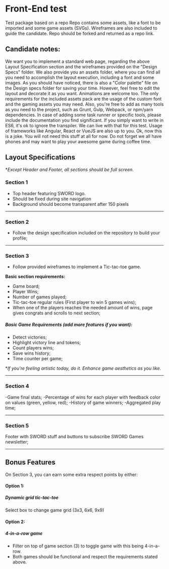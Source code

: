 # Front-End test

Test package based on a repo
Repo contains some assets, like a font to be imported and some game assets (SVGs). Wireframes are also included to guide the candidate.
Repo should be forked and returned as a repo link.

## Candidate notes:
We want you to implement a standard web page, regarding the above Layout Specification section and the wireframes provided on the "Design Specs" folder. We also provide you an assets folder, where you can find all you need to accomplish the layout execution, including a font and some images. As you should have noticed, there is also a "Color palette" file on the Design specs folder for saving your time. However, feel free to edit the layout and decorate it as you want. Animations are welcome too. The only requirements for the included assets pack are the usage of the custom font and the gaming assets you may need.
Also, you're free to add as many tools as you need to the project, such as Grunt, Gulp, Webpack, or npm/yarn dependencies.
In case of adding some task runner or specific tools, please include the documentation you find significant.  If you simply want to write in ES6, it's ok to ignore the transpiler. We can live with that for this test.
Usage of frameworks like Angular, React or VueJS are also up to you. Ok, now this is a joke. You will not need this stuff at all for now.
Do not forget we all have phones and may want to play your awesome game during coffee time. 


## Layout Specifications

\**Except Header and Footer, all sections should be full screen.*

### Section 1
- Top header featuring SWORD logo.
- Should be fixed during site navigation
- Background should become transparent after 150 pixels
___
### Section 2
- Follow the design specification included on the repository to build your profile;
___
### Section 3
- Follow provided wireframes to implement a Tic-tac-toe game.
 
 **Basic section requirements:**
- Game board;
- Player Wins;
- Number of games played;
- Tic-tac-toe regular rules (First player to win 5 games wins);
- When one of the players reaches the needed amount of wins, page gives congrats and scrolls to next section;

##### Basic Game Requirements (add more features if you want):
- Detect victories;
- Highlight victory line and tokens;
- Count players wins;
- Save wins history;
- Time counter per game;

\**If you're feeling artistic today, do it. Enhance game aesthetics as you like.*
___
### Section 4

-Game final stats;
-Percentage of wins for each player with feedback color on values (green, yellow, red);
-History of game winners;
-Aggregated play time;
___
### Section 5
Footer with SWORD stuff and buttons to subscribe SWORD Games newsletter;

___
## Bonus Features
On Section 3, you can earn some extra respect points by either:

#### **Option 1:**
##### Dynamic grid tic-tac-toe
Select box to change game grid (3x3, 6x6, 9x9)

#### **Option 2:**
##### 4-in-a-row game
- Filter on top of game section (3) to toggle game with this being 4-in-a-row.
- Both games should be functional and respect the requirements stated above.
